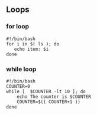 ## Loops 

### for loop

```
#!/bin/bash
for i in $( ls ); do
   echo item: $i
done		
```

### while loop

```
#!/bin/bash 
COUNTER=0
while [  $COUNTER -lt 10 ]; do
	echo The counter is $COUNTER
	COUNTER=$(( COUNTER+1 ))
done	
```	

